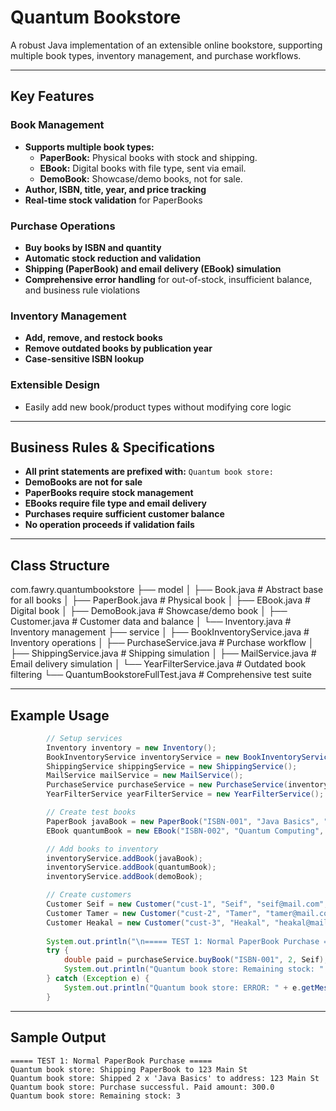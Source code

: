 # Quantum Bookstore

A robust Java implementation of an extensible online bookstore, supporting multiple book types, inventory management, and purchase workflows.

---

## Key Features

### Book Management
- **Supports multiple book types:**
  - **PaperBook:** Physical books with stock and shipping.
  - **EBook:** Digital books with file type, sent via email.
  - **DemoBook:** Showcase/demo books, not for sale.
- **Author, ISBN, title, year, and price tracking**
- **Real-time stock validation** for PaperBooks

### Purchase Operations
- **Buy books by ISBN and quantity**
- **Automatic stock reduction and validation**
- **Shipping (PaperBook) and email delivery (EBook) simulation**
- **Comprehensive error handling** for out-of-stock, insufficient balance, and business rule violations

### Inventory Management
- **Add, remove, and restock books**
- **Remove outdated books by publication year**
- **Case-sensitive ISBN lookup**

### Extensible Design
- Easily add new book/product types without modifying core logic

---

## Business Rules & Specifications

- **All print statements are prefixed with:** `Quantum book store:`
- **DemoBooks are not for sale**
- **PaperBooks require stock management**
- **EBooks require file type and email delivery**
- **Purchases require sufficient customer balance**
- **No operation proceeds if validation fails**

---

## Class Structure
com.fawry.quantumbookstore ├── model │ ├── Book.java # Abstract base for all books │ ├── PaperBook.java # Physical book │ ├── EBook.java # Digital book │ ├── DemoBook.java # Showcase/demo book │ ├── Customer.java # Customer data and balance │ └── Inventory.java # Inventory management ├── service │ ├── BookInventoryService.java # Inventory operations │ ├── PurchaseService.java # Purchase workflow │ ├── ShippingService.java # Shipping simulation │ ├── MailService.java # Email delivery simulation │ └── YearFilterService.java # Outdated book filtering └── QuantumBookstoreFullTest.java # Comprehensive test suite

---

## Example Usage

```java
        // Setup services
        Inventory inventory = new Inventory();
        BookInventoryService inventoryService = new BookInventoryService(inventory);
        ShippingService shippingService = new ShippingService();
        MailService mailService = new MailService();
        PurchaseService purchaseService = new PurchaseService(inventoryService, shippingService, mailService);
        YearFilterService yearFilterService = new YearFilterService();

        // Create test books
        PaperBook javaBook = new PaperBook("ISBN-001", "Java Basics", "Seif", 2015, 150.0, 5);
        EBook quantumBook = new EBook("ISBN-002", "Quantum Computing", "Tamer", 2020, 200.0, "PDF");

        // Add books to inventory
        inventoryService.addBook(javaBook);
        inventoryService.addBook(quantumBook);
        inventoryService.addBook(demoBook);

        // Create customers
        Customer Seif = new Customer("cust-1", "Seif", "seif@mail.com", "123 Main St", 1000.0);
        Customer Tamer = new Customer("cust-2", "Tamer", "tamer@mail.com", "456 Elm St", 200.0);
        Customer Heakal = new Customer("cust-3", "Heakal", "heakal@mail.com", "789 Nile St", 5000.0);
        
        System.out.println("\n===== TEST 1: Normal PaperBook Purchase =====");
        try {
            double paid = purchaseService.buyBook("ISBN-001", 2, Seif);
            System.out.println("Quantum book store: Remaining stock: " + javaBook.getStock());
        } catch (Exception e) {
            System.out.println("Quantum book store: ERROR: " + e.getMessage());
        }
```

---

## Sample Output

```   
===== TEST 1: Normal PaperBook Purchase =====                             
Quantum book store: Shipping PaperBook to 123 Main St
Quantum book store: Shipped 2 x 'Java Basics' to address: 123 Main St
Quantum book store: Purchase successful. Paid amount: 300.0
Quantum book store: Remaining stock: 3
```
